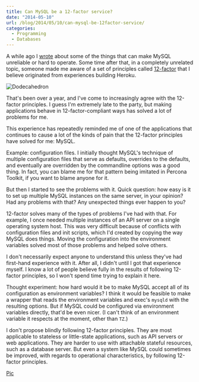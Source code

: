 ```yaml
---
title: Can MySQL be a 12-factor service?
date: "2014-05-10"
url: /blog/2014/05/10/can-mysql-be-12factor-service/
categories:
  - Programming
  - Databases
---
```



A while ago I [wrote](http://www.xaprb.com/blog/2012/04/24/the-mysql-init-script-mess/) about some of the things that can make MySQL unreliable or hard to operate. Some time after that, in a completely unrelated topic, someone made me aware of a set of principles called [12-factor](http://12factor.net) that I believe originated from experiences building Heroku.

![Dodecahedron](/media/2014/05/dodecahedron.jpg)

That's been over a year, and I've come to increasingly agree with the 12-factor principles. I guess I'm extremely late to the party, but making applications behave in 12-factor-compliant ways has solved a lot of problems for me.

This experience has repeatedly reminded me of one of the applications that continues to cause a lot of the kinds of pain that the 12-factor principles have solved for me: MySQL.

<!--more-->

Example: configuration files. I initially thought MySQL's technique of multiple configuration files that serve as defaults, overrides to the defaults, and eventually are overridden by the commandline options was a good thing. In fact, you can blame me for that pattern being imitated in Percona Toolkit, if you want to blame anyone for it.

But then I started to see the problems with it. Quick question: how easy is it to set up multiple MySQL instances on the same server, in your opinion? Had any problems with that? Any unexpected things ever happen to you?

12-factor solves many of the types of problems I've had with that. For example, I once needed multiple instances of an API server on a single operating system host. This was very difficult because of conflicts with configuration files and init scripts, which I'd created by copying the way MySQL does things. Moving the configuration into the environment variables solved most of those problems and helped solve others.

I don't necessarily expect anyone to understand this unless they've had first-hand experience with it. After all, I didn't until I got that experience myself. I know a lot of people believe fully in the results of following 12-factor principles, so I won't spend time trying to explain it here.

Thought experiment: how hard would it be to make MySQL accept all of its configuration as environment variables? I think it would be feasible to make a wrapper that reads the environment variables and exec's `mysqld` with the resulting options. But if MySQL could be configured via environment variables directly, that'd be even nicer. (I can't think of an environment variable it respects at the moment, other than `TZ`.)

I don't propose blindly following 12-factor principles. They are most applicable to stateless or little-state applications, such as API servers or web applications. They are harder to use with attachable stateful resources, such as a database server. But even a system like MySQL could sometimes be improved, with regards to operational characteristics, by following 12-factor principles.

[Pic](https://www.flickr.com/photos/sanchtv/4192677571)

